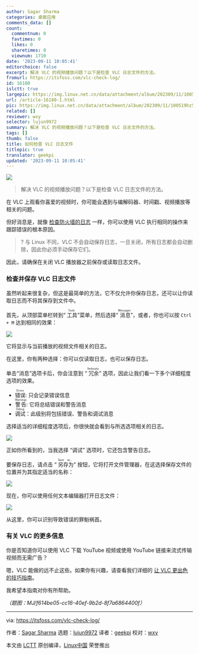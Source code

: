```yaml
---
author: Sagar Sharma
categories: 桌面应用
comments_data: []
count:
  commentnum: 0
  favtimes: 0
  likes: 0
  sharetimes: 0
  viewnum: 1710
date: '2023-09-11 10:05:41'
editorchoice: false
excerpt: 解决 VLC 的视频播放问题？以下是检查 VLC 日志文件的方法。
fromurl: https://itsfoss.com/vlc-check-log/
id: 16180
islctt: true
largepic: https://img.linux.net.cn/data/attachment/album/202309/11/100519hz58dpd9bdjbbrzd.jpg
url: /article-16180-1.html
pic: https://img.linux.net.cn/data/attachment/album/202309/11/100519hz58dpd9bdjbbrzd.jpg.thumb.jpg
related: []
reviewer: wxy
selector: lujun9972
summary: 解决 VLC 的视频播放问题？以下是检查 VLC 日志文件的方法。
tags: []
thumb: false
title: 如何检查 VLC 日志文件
titlepic: true
translator: geekpi
updated: '2023-09-11 10:05:41'
---
```


![](https://img.linux.net.cn/data/attachment/album/202309/11/100519hz58dpd9bdjbbrzd.jpg)



> 
> 解决 VLC 的视频播放问题？以下是检查 VLC 日志文件的方法。
> 
> 
> 


在 VLC 上观看你喜爱的视频时，你可能会遇到与编解码器、时间戳、视频播放等相关的问题。


但好消息是，就像 [检查防火墙的日志](https://learnubuntu.com/check-firewall-logs/) 一样，你可以使用 VLC 执行相同的操作来跟踪错误的根本原因。



> 
> ? 与 Linux 不同，VLC 不会自动保存日志，一旦关闭，所有日志都会自动删除，因此你必须手动保存它们。
> 
> 
> 


因此，请确保在关闭 VLC 播放器之前保存或读取日志文件。


### 检查并保存 VLC 日志文件


虽然听起来很复杂，但这是最简单的方法，它不仅允许你保存日志，还可以让你读取日志而不将其保存到文件中。


首先，从顶部菜单栏转到“<ruby> 工具 <rt>  Tools </rt></ruby>”菜单，然后选择“<ruby> 消息 <rt>  Messages </rt></ruby>”，或者，你也可以按 `Ctrl + M` 达到相同的效果：


![](https://img.linux.net.cn/data/attachment/album/202309/11/100542noegxxd02302kkke.png)


它将显示与当前播放的视频文件相关的日志。


在这里，你有两种选择：你可以仅读取日志，也可以保存日志。


单击“消息”选项卡后，你会注意到 “<ruby> 冗余 <rt>  Verbosity </rt></ruby>” 选项，因此让我们看一下多个详细程度选项的效果。


* <ruby> 错误 <rt>  Errors </rt></ruby>: 只会记录错误信息
* <ruby> 警告 <rt>  Warnings </rt></ruby>: 它将总结错误和警告消息
* <ruby> 调试 <rt>  Debug </rt></ruby>：此级别将包括错误、警告和调试消息


选择适当的详细程度选项后，你很快就会看到与所选选项相关的日志。


![](https://img.linux.net.cn/data/attachment/album/202309/11/100542h06bnbf5gg635a4q.png)


正如你所看到的，当我选择 “调试” 选项时，它还包含警告日志。


要保存日志，请点击 “<ruby> 另存为 <rt>  Save as... </rt></ruby>” 按钮，它将打开文件管理器，在这选择保存文件的位置并为其指定适当的名称：


![](https://img.linux.net.cn/data/attachment/album/202309/11/100543zagkli85dviczd9u.png)


现在，你可以使用任何文本编辑器打开日志文件：


![](https://img.linux.net.cn/data/attachment/album/202309/11/100544opv7rlzom9m9azd3.png)


从这里，你可以识别导致错误的罪魁祸首。


### 有关 VLC 的更多信息


你是否知道你可以使用 VLC 下载 YouTube 视频或使用 YouTube 链接来流式传输视频而无需广告？


嗯，VLC 能做的远不止这些。如果你有兴趣，请查看我们详细的 [让 VLC 更出色的技巧指南](https://itsfoss.com/simple-vlc-tips/)。


我希望本指南对你有所帮助。


*（题图：MJ/f614be05-cc16-40ef-9b2d-8f7a6864400f）*




---


via: <https://itsfoss.com/vlc-check-log/>


作者：[Sagar Sharma](https://itsfoss.com/author/sagar/) 选题：[lujun9972](https://github.com/lujun9972) 译者：[geekpi](https://github.com/geekpi) 校对：[wxy](https://github.com/wxy)


本文由 [LCTT](https://github.com/LCTT/TranslateProject) 原创编译，[Linux中国](https://linux.cn/) 荣誉推出